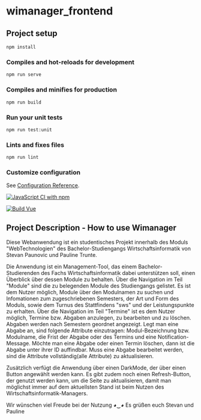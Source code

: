 # wimanager_frontend

## Project setup
```
npm install
```

### Compiles and hot-reloads for development
```
npm run serve
```

### Compiles and minifies for production
```
npm run build
```

### Run your unit tests
```
npm run test:unit
```

### Lints and fixes files
```
npm run lint
```

### Customize configuration
See [Configuration Reference](https://cli.vuejs.org/config/).

[![JavaScript CI with npm](https://github.com/paulineTrunte/wimanager_frontend/actions/workflows/ci.yml/badge.svg)](https://github.com/paulineTrunte/wimanager_frontend/actions/workflows/ci.yml)

[![Build Vue](https://github.com/paulineTrunte/wimanager_frontend/actions/workflows/main.yml/badge.svg)](https://github.com/paulineTrunte/wimanager_frontend/actions/workflows/main.yml)

## Project Description - How to use Wimanager

Diese Webanwendung ist ein studentisches Projekt innerhalb des Moduls "WebTechnologien" des Bachelor-Studiengangs Wirtschaftsinformatik von Stevan Paunovic und Pauline Trunte.

Die Anwendung ist ein Management-Tool, das einem Bachelor-Studierenden des Fachs Wirtschaftsinformatik dabei unterstützen soll, einen Überblick über dessen Module zu behalten. 
Über die Navigation im Teil "Module" sind die zu belegenden Module des Studiengangs gelistet. Es ist dem Nutzer möglich, Module über den Modulnamen zu suchen und Infomationen zum zugeschriebenen Semesters, der Art und Form des Moduls, sowie dem Turnus des Stattfindens "sws" und der Leistungspunkte zu erhalten. 
Über die Navigation im Teil "Termine" ist es dem Nutzer möglich, Termine bzw. Abgaben anzulegen, zu bearbeiten und zu löschen. Abgaben werden nach Semestern geordnet angezeigt. Legt man eine Abgabe an, sind folgende Attribute einzutragen: Modul-Bezeichnung bzw. Modulname, die Frist der Abgabe oder des Termins und eine Notification-Message. Möchte man eine Abgabe oder einen Termin löschen, dann ist die Abgabe unter ihrer ID auffindbar. Muss eine Abgabe bearbeitet werden, sind die Attribute vollständig(alle Attribute) zu aktualisieren.

Zusätzlich verfügt die Anwendung über einen DarkMode, der über einen Button angewählt werden kann. 
Es gibt zudem noch einen Refresh-Button, der genutzt werden kann, um die Seite zu aktualisieren, damit man möglichst immer auf dem aktuellsten Stand ist beim Nutzen des Wirtschaftsinformatik-Managers.

Wir wünschen viel Freude bei der Nutzung ◕‿◕ Es grüßen euch Stevan und Pauline
